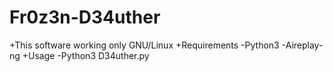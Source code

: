 # Fr0z3n-D34uther
+This software working only GNU/Linux
+Requirements
  -Python3
  -Aireplay-ng
+Usage
  -Python3 D34uther.py
